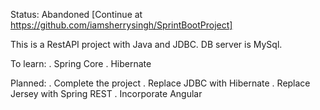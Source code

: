 Status: Abandoned   [Continue at https://github.com/iamsherrysingh/SprintBootProject]

This is a RestAPI project with Java and JDBC.
DB server is MySql.

To learn:
. Spring Core
. Hibernate

Planned:
. Complete the project
. Replace JDBC with Hibernate
. Replace Jersey with Spring REST
. Incorporate Angular
